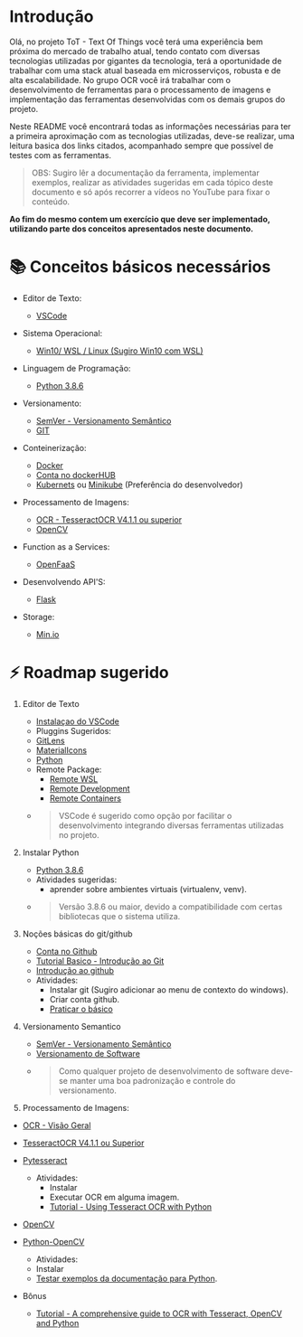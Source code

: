# Introdução
Olá, no projeto ToT - Text Of Things você terá uma experiência bem próxima do mercado de trabalho atual, tendo contato com diversas tecnologias utilizadas por gigantes da tecnologia, terá a oportunidade de trabalhar com uma stack atual baseada em microsserviços, robusta e de alta escalabilidade.
No grupo OCR você irá trabalhar com o desenvolvimento de ferramentas para o processamento de imagens e implementação das ferramentas desenvolvidas com os demais grupos do projeto.

Neste README você encontrará todas as informações necessárias para ter a primeira aproximação com as tecnologias utilizadas,
deve-se realizar, uma leitura basica dos links citados, acompanhado sempre que possível de testes com as ferramentas.

> OBS: Sugiro lêr a documentação da ferramenta, implementar exemplos, realizar as atividades sugeridas em cada tópico deste documento e só após recorrer a vídeos no YouTube para fixar o conteúdo.

**Ao fim do mesmo contem um exercício que deve ser implementado, utilizando parte dos conceitos apresentados neste documento.**

 
# :books: Conceitos básicos necessários

* Editor de Texto: 
  * [VSCode](https://code.visualstudio.com/)
  
* Sistema Operacional: 
  * [Win10/ WSL / Linux (Sugiro Win10 com WSL)](https://docs.microsoft.com/pt-br/windows/wsl/install-win10)
  
* Linguagem de Programação: 
  * [Python 3.8.6](https://www.python.org/downloads/release/python-386/)
  
* Versionamento:
  * [SemVer - Versionamento Semântico](https://semver.org/)
  * [GIT](https://git-scm.com/downloads)
  
* Conteinerização:
  * [Docker](https://www.docker.com/)
  * [Conta no dockerHUB](https://hub.docker.com/)
  * [Kubernets](https://kubernetes.io/pt-br/) ou [Minikube](https://minikube.sigs.k8s.io/) (Preferência do desenvolvedor) 

* Processamento de Imagens: 
  * [OCR - TesseractOCR V4.1.1 ou superior](https://github.com/tesseract-ocr/tesseract)
  * [OpenCV](https://opencv.org/)
    
* Function as a Services: 
  * [OpenFaaS](https://www.openfaas.com/)
  
* Desenvolvendo API'S: 
  * [Flask](https://flask.palletsprojects.com/en/1.1.x/)
  
* Storage: 
  * [Min.io](https://min.io/)



# :zap: Roadmap sugerido

1. Editor de Texto
   * [Instalaçao do VSCode](https://code.visualstudio.com/)
   * Pluggins Sugeridos:
   * [GitLens](https://marketplace.visualstudio.com/items?itemName=eamodio.gitlens)
   * [MaterialIcons](https://marketplace.visualstudio.com/items?itemName=PKief.material-icon-theme)
   * [Python](https://marketplace.visualstudio.com/items?itemName=ms-python.python)
   * Remote Package:
     * [Remote WSL](https://marketplace.visualstudio.com/items?itemName=ms-vscode-remote.remote-wsl)
     * [Remote Development](https://marketplace.visualstudio.com/items?itemName=ms-vscode-remote.vscode-remote-extensionpack)
     * [Remote Containers](https://marketplace.visualstudio.com/items?itemName=ms-vscode-remote.remote-containers)
   * > VSCode é sugerido como opção por facilitar o desenvolvimento integrando diversas ferramentas utilizadas no projeto.

2. Instalar Python
   * [Python 3.8.6](https://www.python.org/downloads/release/python-386/)
   * Atividades sugeridas:
     * aprender sobre ambientes virtuais (virtualenv, venv).
   * > Versão 3.8.6 ou maior, devido a compatibilidade com certas bibliotecas que o sistema utiliza.
  
3. Noções básicas do git/github
   * [Conta no Github](https://github.com/)
   * [Tutorial Basico - Introdução ao Git](https://www.hostinger.com.br/tutoriais/tutorial-do-git-basics-introducao)
   * [Introdução ao github](https://docs.github.com/pt/github/getting-started-with-github)
   * Atividades:
     * Instalar git (Sugiro adicionar ao menu de contexto do windows).
     * Criar conta github.
     * [Praticar o básico](https://learngitbranching.js.org/?locale=pt_BR)
  
4. Versionamento Semantico
   * [SemVer - Versionamento Semântico](https://semver.org/)
   * [Versionamento de Software](https://en.wikipedia.org/wiki/Software_versioning)
   * > Como qualquer projeto de desenvolvimento de software deve-se manter uma boa padronização e controle do versionamento.

5. Processamento de Imagens: 
  * [OCR - Visão Geral](https://en.wikipedia.org/wiki/Optical_character_recognition)
  * [TesseractOCR V4.1.1 ou Superior](https://github.com/tesseract-ocr/tesseract)
  * [Pytesseract](https://pypi.org/project/pytesseract/)
    * Atividades:
      * Instalar
      * Executar OCR em alguma imagem.
      * [Tutorial - Using Tesseract OCR with Python](https://www.pyimagesearch.com/2017/07/10/using-tesseract-ocr-python/)
  
  * [OpenCV](https://opencv.org/)
  * [Python-OpenCV](https://pypi.org/project/opencv-python/)
      * Atividades:
      * Instalar
      * [Testar exemplos da documentação para Python](https://docs.opencv.org/master/d9/df8/tutorial_root.html).
  * Bônus
    * [Tutorial - A comprehensive guide to OCR with Tesseract, OpenCV and Python](https://nanonets.com/blog/ocr-with-tesseract/)
  
    
